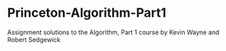 # Princeton-Algorithm-Part1
Assignment solutions to the Algorithm, Part 1 course by Kevin Wayne and Robert Sedgewick
